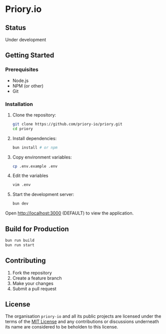 # Priory.io

## Status

Under development

## Getting Started

### Prerequisites

- Node.js
- NPM (or other)
- Git

### Installation

1. Clone the repository:
   ```bash
   git clone https://github.com/priory-io/priory.git
   cd priory
   ```

2. Install dependencies:
   ```bash
   bun install # or npm
   ```

3. Copy environment variables:
   ```bash
   cp .env.example .env
   ```

4. Edit the variables
   ```bash
   vim .env
   ```

5. Start the development server:
   ```bash
   bun dev
   ```

Open [http://localhost:3000](http://localhost:3000) (DEFAULT) to view the application.

## Build for Production

```bash
bun run build
bun run start
```

## Contributing

1. Fork the repository
2. Create a feature branch
3. Make your changes
4. Submit a pull request

## License

The organisation `priory-io` and all its public projects are licensed under the terms of the [MIT License](./LICENSE) and any contributions or discussions underneath its name are considered to be beholden to this license.
